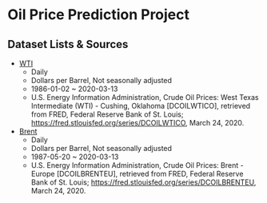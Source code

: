 # Oil Price Prediction Project

## Dataset Lists & Sources
- [WTI][wti]
  - Daily
  - Dollars per Barrel, Not seasonally adjusted
  - 1986-01-02 ~ 2020-03-13 
  - U.S. Energy Information Administration, Crude Oil Prices: West Texas Intermediate (WTI) - Cushing, Oklahoma [DCOILWTICO], retrieved from FRED, Federal Reserve Bank of St. Louis; https://fred.stlouisfed.org/series/DCOILWTICO, March 24, 2020.
- [Brent][brent] 
  - Daily
  - Dollars per Barrel, Not seasonally adjusted
  - 1987-05-20 ~ 2020-03-13
  - U.S. Energy Information Administration, Crude Oil Prices: Brent - Europe [DCOILBRENTEU], retrieved from FRED, Federal Reserve Bank of St. Louis; https://fred.stlouisfed.org/series/DCOILBRENTEU, March 24, 2020.

[wti]: https://github.com/dongminkim0220/Oil-Price-Prediction-Project/blob/master/dataset/DCOILWTICO.csv
[brent]: https://github.com/dongminkim0220/Oil-Price-Prediction-Project/blob/master/dataset/DCOILBRENTEU.csv
